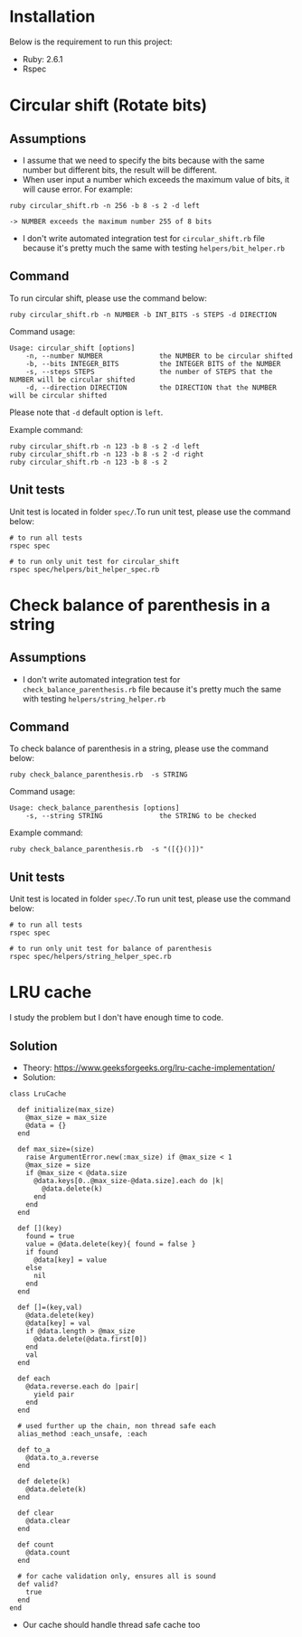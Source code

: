 # Installation

Below is the requirement to run this project:

- Ruby: 2.6.1
- Rspec

# Circular shift (Rotate bits)
## Assumptions

- I assume that we need to specify the bits because with the same number but different bits, the result will be different.
- When user input a number which exceeds the maximum value of bits, it will cause error. For example:
```
ruby circular_shift.rb -n 256 -b 8 -s 2 -d left

-> NUMBER exceeds the maximum number 255 of 8 bits
```
- I don't write automated integration test for `circular_shift.rb` file because it's pretty much the same with testing `helpers/bit_helper.rb`

## Command

To run circular shift, please use the command below:

```
ruby circular_shift.rb -n NUMBER -b INT_BITS -s STEPS -d DIRECTION
```

Command usage:
```
Usage: circular_shift [options]
    -n, --number NUMBER              the NUMBER to be circular shifted
    -b, --bits INTEGER_BITS          the INTEGER BITS of the NUMBER
    -s, --steps STEPS                the number of STEPS that the NUMBER will be circular shifted
    -d, --direction DIRECTION        the DIRECTION that the NUMBER will be circular shifted
```

Please note that `-d` default option is `left`.

Example command:

```
ruby circular_shift.rb -n 123 -b 8 -s 2 -d left
ruby circular_shift.rb -n 123 -b 8 -s 2 -d right
ruby circular_shift.rb -n 123 -b 8 -s 2
```

## Unit tests

Unit test is located in folder `spec/`.To run unit test, please use the command below:

```
# to run all tests
rspec spec

# to run only unit test for circular_shift
rspec spec/helpers/bit_helper_spec.rb
```

# Check balance of parenthesis in a string
## Assumptions

- I don't write automated integration test for `check_balance_parenthesis.rb` file because it's pretty much the same with testing `helpers/string_helper.rb`

## Command

To check balance of parenthesis in a string, please use the command below:

```
ruby check_balance_parenthesis.rb  -s STRING
```

Command usage:
```
Usage: check_balance_parenthesis [options]
    -s, --string STRING              the STRING to be checked
```

Example command:
```
ruby check_balance_parenthesis.rb  -s "([{}()])"
```

## Unit tests

Unit test is located in folder `spec/`.To run unit test, please use the command below:

```
# to run all tests
rspec spec

# to run only unit test for balance of parenthesis
rspec spec/helpers/string_helper_spec.rb
```

# LRU cache

I study the problem but I don't have enough time to code.

## Solution

- Theory: https://www.geeksforgeeks.org/lru-cache-implementation/
- Solution:
```
class LruCache

  def initialize(max_size)
    @max_size = max_size
    @data = {}
  end

  def max_size=(size)
    raise ArgumentError.new(:max_size) if @max_size < 1
    @max_size = size
    if @max_size < @data.size
      @data.keys[0..@max_size-@data.size].each do |k|
        @data.delete(k)
      end
    end
  end

  def [](key)
    found = true
    value = @data.delete(key){ found = false }
    if found
      @data[key] = value
    else
      nil
    end
  end

  def []=(key,val)
    @data.delete(key)
    @data[key] = val
    if @data.length > @max_size
      @data.delete(@data.first[0])
    end
    val
  end

  def each
    @data.reverse.each do |pair|
      yield pair
    end
  end

  # used further up the chain, non thread safe each
  alias_method :each_unsafe, :each

  def to_a
    @data.to_a.reverse
  end

  def delete(k)
    @data.delete(k)
  end

  def clear
    @data.clear
  end

  def count
    @data.count
  end

  # for cache validation only, ensures all is sound
  def valid?
    true
  end
end
```
- Our cache should handle thread safe cache too
